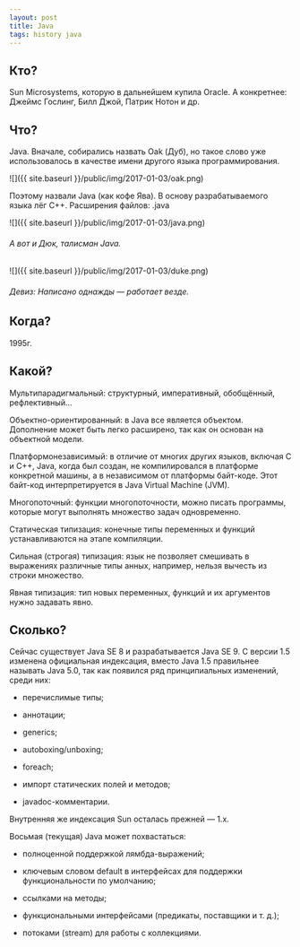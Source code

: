 ```yaml
---
layout: post
title: Java
tags: history java
---
```


## Кто?
Sun Microsystems, которую в дальнейшем купила Oracle.
А конкретнее: Джеймс Гослинг, Билл Джой, Патрик Нотон и др.

## Что?
Java. Вначале, собирались назвать Oak (Дуб), но такое слово
уже использовалось в качестве имени другого языка программирования.

![]({{ site.baseurl }}/public/img/2017-01-03/oak.png)

Поэтому назвали Java (как кофе Ява).
В основу разрабатываемого языка лёг C++.
Расширения файлов: .java

![]({{ site.baseurl }}/public/img/2017-01-03/java.png)

###### А вот и Дюк, талисман Java.
![]({{ site.baseurl }}/public/img/2017-01-03/duke.png)

###### Девиз: Написано однажды — работает везде.

## Когда?
1995г.

## Какой?
Мультипарадигмальный: структурный, императивный, обобщённый, рефлективный...

Объектно-ориентированный: в Java все является объектом. Дополнение может быть легко расширено, так как он основан на объектной модели.

Платформонезависимый: в отличие от многих других языков, включая C и C++, Java, когда был создан, не компилировался в платформе конкретной машины, а в независимом от платформы байт-коде. Этот байт-код интерпретируется в Java Virtual Machine (JVM).

Многопоточный: функции многопоточности, можно писать программы, которые могут выполнять множество задач одновременно.

Статическая типизация: конечные типы переменных и функций устанавливаются на этапе компиляции.

Сильная (строгая) типизация: язык не позволяет смешивать в выражениях различные типы анных, например, нельзя вычесть из строки множество.

Явная типизация: тип новых переменных, функций и их аргументов нужно задавать явно.

## Сколько?
Сейчас существует Java SE 8 и разрабатывается Java SE 9.
C версии 1.5 изменена официальная индексация, вместо Java 1.5 правильнее называть
Java 5.0, так как появился ряд принципиальных изменений, среди них:

- перечислимые типы;

- аннотации;

- generics;

- autoboxing/unboxing;

- foreach;

- импорт статических полей и методов;

- javadoc-комментарии.

Внутренняя же индексация Sun осталась прежней — 1.x.

Восьмая (текущая) Java может похвастаться:

- полноценной поддержкой лямбда-выражений;

- ключевым словом default в интерфейсах для поддержки функциональности по умолчанию;

- ссылками на методы;

- функциональными интерфейсами (предикаты, поставщики и т.&nbsp;д.);

- потоками (stream) для работы с коллекциями.
